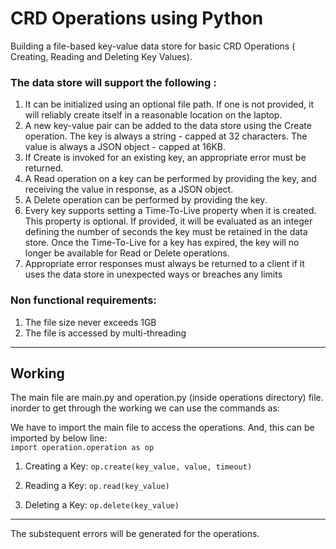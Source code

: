 # CRD Operations using Python

Building a file-based key-value data store for basic CRD Operations ( Creating, Reading and Deleting Key Values).

### The data store will support the following :

1. It can be initialized using an optional file path. If one is not provided, it will reliably create itself in a reasonable location on the laptop.
2. A new key-value pair can be added to the data store using the Create operation. The key is always a string - capped at 32 characters. The value is always a JSON object - capped at 16KB.
3. If Create is invoked for an existing key, an appropriate error must be returned.
4. A Read operation on a key can be performed by providing the key, and receiving the value in response, as a JSON object.
5. A Delete operation can be performed by providing the key.
6. Every key supports setting a Time-To-Live property when it is created. This property is optional. If provided, it will be evaluated as an integer defining the number of seconds the key must be retained in the data store. Once the Time-To-Live for a key has expired, the key will no longer be available for Read or Delete operations.
7. Appropriate error responses must always be returned to a client if it uses the data store in unexpected ways or breaches any limits

### Non functional requirements:

1. The file size never exceeds 1GB
2. The file is accessed by multi-threading

---

## Working

The main file are main.py and operation.py (inside operations directory) file. inorder to get through the working we can use the commands as:

We have to import the main file to access the operations. And, this can be imported by below line:<br>
`import operation.operation as op`

1. Creating a Key:
   `op.create(key_value, value, timeout)`

2. Reading a Key:
   `op.read(key_value)`

3. Deleting a Key:
   `op.delete(key_value)`

---

The substequent errors will be generated for the operations.

